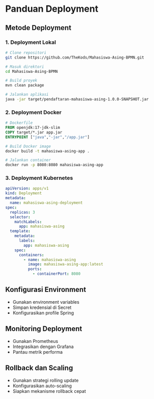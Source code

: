 # Panduan Deployment

## Metode Deployment

### 1. Deployment Lokal

```bash
# Clone repositori
git clone https://github.com/TheKods/Mahasiswa-Asing-BPMN.git

# Masuk direktori
cd Mahasiswa-Asing-BPMN

# Build proyek
mvn clean package

# Jalankan aplikasi
java -jar target/pendaftaran-mahasiswa-asing-1.0.0-SNAPSHOT.jar
```

### 2. Deployment Docker

```dockerfile
# Dockerfile
FROM openjdk:17-jdk-slim
COPY target/*.jar app.jar
ENTRYPOINT ["java","-jar","/app.jar"]
```

```bash
# Build Docker image
docker build -t mahasiswa-asing-app .

# Jalankan container
docker run -p 8080:8080 mahasiswa-asing-app
```

### 3. Deployment Kubernetes

```yaml
apiVersion: apps/v1
kind: Deployment
metadata:
  name: mahasiswa-asing-deployment
spec:
  replicas: 3
  selector:
    matchLabels:
      app: mahasiswa-asing
  template:
    metadata:
      labels:
        app: mahasiswa-asing
    spec:
      containers:
        - name: mahasiswa-asing
          image: mahasiswa-asing-app:latest
          ports:
            - containerPort: 8080
```

## Konfigurasi Environment

- Gunakan environment variables
- Simpan kredensial di Secret
- Konfigurasikan profile Spring

## Monitoring Deployment

- Gunakan Prometheus
- Integrasikan dengan Grafana
- Pantau metrik performa

## Rollback dan Scaling

- Gunakan strategi rolling update
- Konfigurasikan auto-scaling
- Siapkan mekanisme rollback cepat
